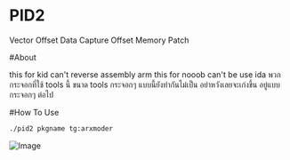 # PID2
Vector Offset Data Capture Offset Memory Patch

#About

this for kid can't reverse assembly arm
this for nooob can't be use ida 
พวกกระจอกที่ใช้ tools นี้ ขนาด tools กระจอกๆ แบบนี้ยังทำกันไม่เป็น
อย่าหวังเลยจะเก่งขึ้น อยู่แบบ กระจอกๆ ต่อไป

#How To Use
```sh
./pid2 pkgname tg:arxmoder
```


![Image](https://github.com/user-attachments/assets/75f8e186-e9a9-4c9d-9857-8c4709d259d8)
